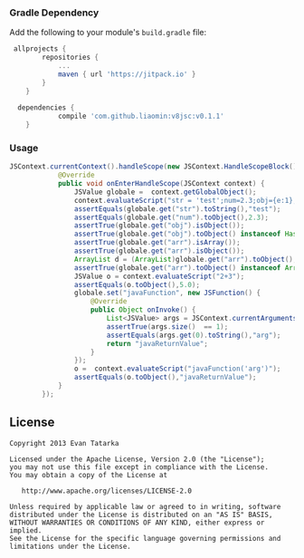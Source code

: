 ### Gradle Dependency
Add the following to your module's `build.gradle` file:
```groovy
 allprojects {
		repositories {
			...
			maven { url 'https://jitpack.io' }
		}
	}
  
  dependencies {
	        compile 'com.github.liaomin:v8jsc:v0.1.1'
	}
 ```
 
### Usage
```java
JSContext.currentContext().handleScope(new JSContext.HandleScopeBlock() {
            @Override
            public void onEnterHandleScope(JSContext context) {
                JSValue globale =  context.getGlobalObject();
                context.evaluateScript("str = 'test';num=2.3;obj={e:1};arr=[{r:1},1]");
                assertEquals(globale.get("str").toString(),"test");
                assertEquals(globale.get("num").toObject(),2.3);
                assertTrue(globale.get("obj").isObject());
                assertTrue(globale.get("obj").toObject() instanceof HashMap);
                assertTrue(globale.get("arr").isArray());
                assertTrue(globale.get("arr").isObject());
                ArrayList d = (ArrayList)globale.get("arr").toObject();
                assertTrue(globale.get("arr").toObject() instanceof ArrayList);
                JSValue o = context.evaluateScript("2+3");
                assertEquals(o.toObject(),5.0);
                globale.set("javaFunction", new JSFunction() {
                    @Override
                    public Object onInvoke() {
                        List<JSValue> args = JSContext.currentArguments();
                        assertTrue(args.size()  == 1);
                        assertEquals(args.get(0).toString(),"arg");
                        return "javaReturnValue";
                    }
                });
                o =  context.evaluateScript("javaFunction('arg')");
                assertEquals(o.toObject(),"javaReturnValue");
            }
        });        
```

License
-------

    Copyright 2013 Evan Tatarka
    
    Licensed under the Apache License, Version 2.0 (the "License");
    you may not use this file except in compliance with the License.
    You may obtain a copy of the License at
    
       http://www.apache.org/licenses/LICENSE-2.0
    
    Unless required by applicable law or agreed to in writing, software
    distributed under the License is distributed on an "AS IS" BASIS,
    WITHOUT WARRANTIES OR CONDITIONS OF ANY KIND, either express or implied.
    See the License for the specific language governing permissions and
    limitations under the License.
